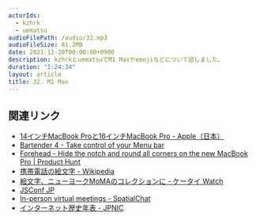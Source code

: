 ```yaml
---
actorIds:
  - kzhrk
  - uematsu
audioFilePath: /audio/32.mp3
audioFileSize: 81.2MB
date: 2021-11-28T00:00:00+0900
description: kzhrkとuematsuでM1 Maxやemojiなどについて話しました。
duration: "1:24:34"
layout: article
title: 32. M1 Max
---
```


<!-- prettier-ignore-start -->

## 関連リンク

- [14インチMacBook Proと16インチMacBook Pro - Apple（日本）](https://www.apple.com/jp/macbook-pro-14-and-16/)
- [Bartender 4 - Take control of your Menu bar](https://www.macbartender.com/)
- [Forehead - Hide the notch and round all corners on the new MacBook Pro \| Product Hunt](https://www.producthunt.com/posts/forehead)
- [携帯電話の絵文字 - Wikipedia](https://ja.wikipedia.org/wiki/%E6%90%BA%E5%B8%AF%E9%9B%BB%E8%A9%B1%E3%81%AE%E7%B5%B5%E6%96%87%E5%AD%97)
- [絵文字、ニューヨークMoMAのコレクションに - ケータイ Watch](https://k-tai.watch.impress.co.jp/docs/news/1026989.html)
- [JSConf JP](https://jsconf.jp/2021/)
- [In-person virtual meetings - SpatialChat](https://spatial.chat/)
- [インターネット歴史年表 - JPNIC](https://www.nic.ad.jp/timeline/)

<!-- prettier-ignore-end -->
